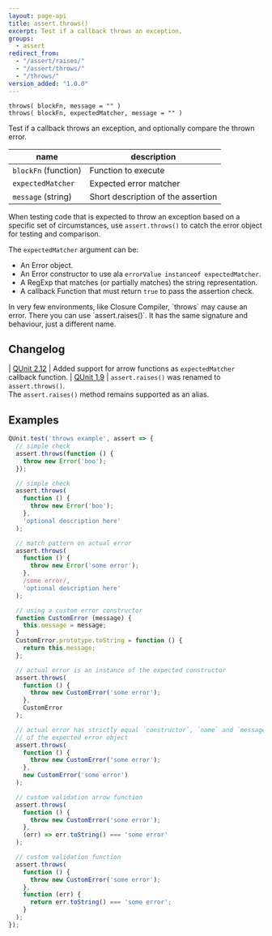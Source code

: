 ```yaml
---
layout: page-api
title: assert.throws()
excerpt: Test if a callback throws an exception.
groups:
  - assert
redirect_from:
  - "/assert/raises/"
  - "/assert/throws/"
  - "/throws/"
version_added: "1.0.0"
---
```


`throws( blockFn, message = "" )`<br>
`throws( blockFn, expectedMatcher, message = "" )`

Test if a callback throws an exception, and optionally compare the thrown error.

| name | description |
|------|-------------|
| `blockFn` (function) | Function to execute |
| `expectedMatcher` | Expected error matcher |
| `message` (string) | Short description of the assertion |

When testing code that is expected to throw an exception based on a specific set of circumstances, use `assert.throws()` to catch the error object for testing and comparison.

The `expectedMatcher` argument can be:

* An Error object.
* An Error constructor to use ala `errorValue instanceof expectedMatcher`.
* A RegExp that matches (or partially matches) the string representation.
* A callback Function that must return `true` to pass the assertion check.

<p class="note" markdown="1">In very few environments, like Closure Compiler, `throws` may cause an error. There you can use `assert.raises()`. It has the same signature and behaviour, just a different name.</p>

## Changelog

| [QUnit 2.12](https://github.com/qunitjs/qunit/releases/tag/2.12.0) | Added support for arrow functions as `expectedMatcher` callback function.
| [QUnit 1.9](https://github.com/qunitjs/qunit/releases/tag/v1.9.0) | `assert.raises()` was renamed to `assert.throws()`.<br>The `assert.raises()` method remains supported as an alias.

## Examples

```js
QUnit.test('throws example', assert => {
  // simple check
  assert.throws(function () {
    throw new Error('boo');
  });

  // simple check
  assert.throws(
    function () {
      throw new Error('boo');
    },
    'optional description here'
  );

  // match pattern on actual error
  assert.throws(
    function () {
      throw new Error('some error');
    },
    /some error/,
    'optional description here'
  );

  // using a custom error constructor
  function CustomError (message) {
    this.message = message;
  }
  CustomError.prototype.toString = function () {
    return this.message;
  };

  // actual error is an instance of the expected constructor
  assert.throws(
    function () {
      throw new CustomError('some error');
    },
    CustomError
  );

  // actual error has strictly equal `constructor`, `name` and `message` properties
  // of the expected error object
  assert.throws(
    function () {
      throw new CustomError('some error');
    },
    new CustomError('some error')
  );

  // custom validation arrow function
  assert.throws(
    function () {
      throw new CustomError('some error');
    },
    (err) => err.toString() === 'some error'
  );

  // custom validation function
  assert.throws(
    function () {
      throw new CustomError('some error');
    },
    function (err) {
      return err.toString() === 'some error';
    }
  );
});
```
